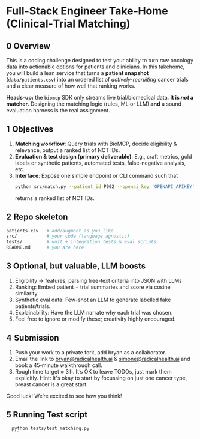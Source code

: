 #  Full-Stack Engineer Take‑Home (Clinical‑Trial Matching)

## 0  Overview
This is a coding challenge designed to test your ability to turn raw oncology data into actionable options for patients and clinicians. In this takehome, you will build a lean service that turns a **patient snapshot** (`data/patients.csv`) into an ordered list of *actively-recruiting* cancer trials and a clear measure of how well that ranking works.  

**Heads-up:** the `biomcp` SDK only streams live trial/biomedical data. **It is _not_ a matcher.** Designing the matching logic (rules, ML or LLM) **and** a sound evaluation harness is the real assignment.



## 1  Objectives

1. **Matching workflow**: Query trials with BioMCP, decide eligibility & relevance, output a ranked list of NCT IDs.  
2. **Evaluation & test design (primary deliverable)**: E.g., craft metrics, gold labels or synthetic patients, automated tests, false-negative analysis, etc. 
3. **Interface**: Expose one simple endpoint or CLI command such that  
     ```bash
     python src/match.py --patient_id P002 --openai_key 'OPENAPI_APIKEY'
     ```  
     returns a ranked list of NCT IDs.



## 2  Repo skeleton
```bash
patients.csv   # add/augment as you like
src/           # your code (language agnostic)
tests/         # unit + integration tests & eval scripts
README.md      # you are here
```


## 3  Optional, but valuable, LLM boosts
1. Eligibility → features, parsing free-text criteria into JSON with LLMs
2. Ranking: Embed patient + trial summaries and score via cosine similarity.
3. Synthetic eval data: Few-shot an LLM to generate labelled fake patients/trials.
4. Explainability: Have the LLM narrate why each trial was chosen.
5. Feel free to ignore or modify these; creativity highly encouraged.


## 4  Submission
1. Push your work to a private fork, add bryan as a collaborator.
2. Email the link to bryan@radicalhealth.ai & simone@radicalhealth.ai and book a 45‑minute walkthrough call.
3. Rough time target ≈ 3 h. It’s OK to leave TODOs, just mark them explicitly. 
Hint: It's okay to start by focussing on just one cancer type, breast cancer is a great start.

Good luck! We’re excited to see how you think!

## 5 Running Test script
   ```bash
     python tests/test_matching.py
     ``` 
